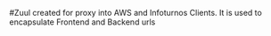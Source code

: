 #Zuul created for proxy into AWS and Infoturnos Clients. It is used to encapsulate Frontend and Backend urls
